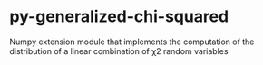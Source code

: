 # py-generalized-chi-squared
Numpy extension module that implements the computation of the distribution of a linear combination of χ2 random variables
